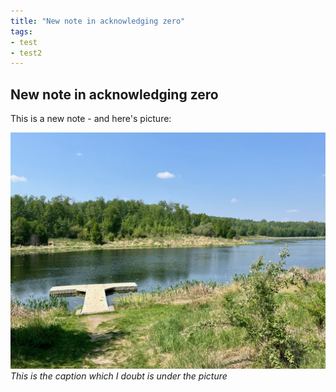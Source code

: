 ```yaml
---
title: "New note in acknowledging zero"
tags: 
- test
- test2
---
```

## New note in acknowledging zero

This is a new note - and here's picture:

![](notes/images/IMG_0786.jpeg#right50)*This is the caption which I doubt is under the picture*

